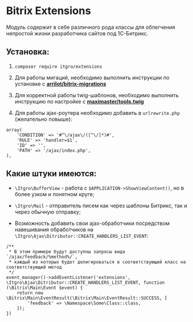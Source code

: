 # Bitrix Extensions

Модуль содержит в себе различного рода классы для облегчения непростой жизни разработчика сайтов под 1С-Битрикс.

## Установка:

1) `composer require itgro/extensions`

2) Для работы мигаций, необходимо выполнить инструкции по установке с **[arrilot/bitrix-migrations](https://github.com/arrilot/bitrix-migrations)**

3) Для корректной работы twig-шаблонов, необходимо выполнить инструкцию по настройке с **[maximaster/tools.twig](https://github.com/maximaster/tools.twig/blob/master/docs/configuration.md)**

4) Для работы ajax-роутера необходимо добавить в `urlrewrite.php` (желательно повыше):
```
array(
    'CONDITION' => '#^\/ajax\/([^\/]*)#',
    'RULE' => 'handler=$1',
    'ID' => '',
    'PATH' => '/ajax/index.php',
),
```

## Какие штуки имеются:

* `\Itgro\BufferView` - работа с `$APPLICATION->ShowViewContent()`, но в более узком и понятном круге;

* `\Itgro\Mail` - отправитель писем как через шаблоны Битрикс, так и через обычную отправку;

* Возможность добавить свои ajax-обработчики посредством навешивания обработчиков на `\Itgro\Ajax\Ditributor::CREATE_HANDLERS_LIST_EVENT`:
```
/**
 * В этом примере будут доступны запросы вида `/ajax/feedback/%method%/`,
 * каждый из которых будет делигироваться в соответствующий класс на соответствующий метод
 */
event_manager()->addEventListener('extensions', \Itgro\Ajax\Ditributor::CREATE_HANDLERS_LIST_EVENT, function (\Bitrix\Main\Event $event) {
    return new \Bitrix\Main\EventResult(\Bitrix\Main\EventResult::SUCCESS, [
        'feedback' => \Namespace\Some\Class::class,
    ]);
})
``` 
